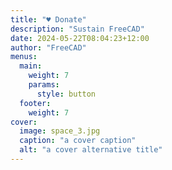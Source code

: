 ```yaml
---
title: "♥︎ Donate"
description: "Sustain FreeCAD"
date: 2024-05-22T08:04:23+12:00
author: "FreeCAD"
menus:
  main:
    weight: 7
    params:
      style: button
  footer:
    weight: 7
cover:
  image: space_3.jpg
  caption: "a cover caption"
  alt: "a cover alternative title"
---
```


[comment]: # (Please do not add content in this Donate _index file. The layout of the Donate page is generated from template rules by the theme.)